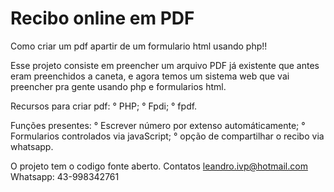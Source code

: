 # Recibo online em PDF

 Como criar um pdf apartir de um formulario html usando php!!
 
 Esse projeto consiste em preencher um arquivo PDF já existente que antes eram preenchidos a caneta, e agora temos um sistema web que vai preencher pra gente usando php e formularios html.
 
 Recursos para criar pdf: 
 ° PHP;
 ° Fpdi;
 ° fpdf.
 
 Funções presentes:
 ° Escrever número por extenso automáticamente;
 ° Formularios controlados via javaScript;
 ° opção de compartilhar o recibo via whatsapp.
 
 
 O projeto tem o codigo fonte aberto. 
 Contatos
 leandro.ivp@hotmail.com
 Whatsapp: 43-998342761
